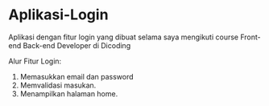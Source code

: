 # Aplikasi-Login
Aplikasi dengan fitur login yang dibuat selama saya mengikuti course Front-end Back-end Developer di Dicoding

Alur Fitur Login:
1. Memasukkan email dan password
2. Memvalidasi masukan.
3. Menampilkan halaman home.

